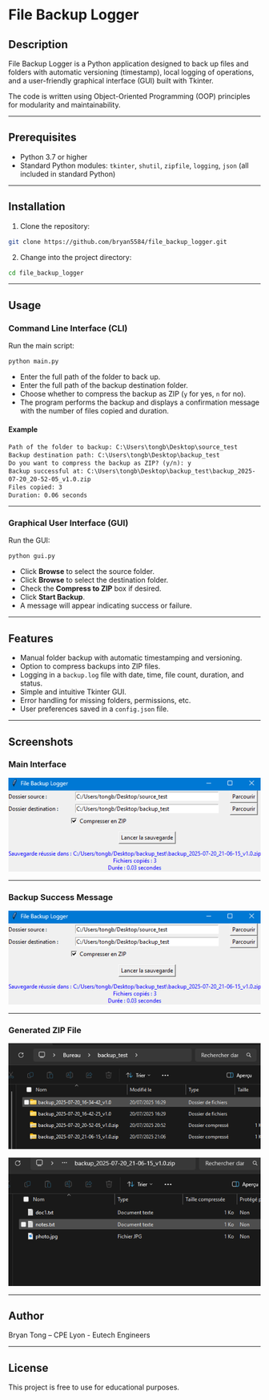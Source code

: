 # File Backup Logger

## Description

File Backup Logger is a Python application designed to back up files and folders with automatic versioning (timestamp), local logging of operations, and a user-friendly graphical interface (GUI) built with Tkinter.

The code is written using Object-Oriented Programming (OOP) principles for modularity and maintainability.

---

## Prerequisites

- Python 3.7 or higher  
- Standard Python modules: `tkinter`, `shutil`, `zipfile`, `logging`, `json` (all included in standard Python)

---

## Installation

1. Clone the repository:

```bash
git clone https://github.com/bryan5584/file_backup_logger.git
````

2. Change into the project directory:

```bash
cd file_backup_logger
```

---

## Usage

### Command Line Interface (CLI)

Run the main script:

```bash
python main.py
```

* Enter the full path of the folder to back up.
* Enter the full path of the backup destination folder.
* Choose whether to compress the backup as ZIP (`y` for yes, `n` for no).
* The program performs the backup and displays a confirmation message with the number of files copied and duration.

#### Example

```
Path of the folder to backup: C:\Users\tongb\Desktop\source_test
Backup destination path: C:\Users\tongb\Desktop\backup_test
Do you want to compress the backup as ZIP? (y/n): y
Backup successful at: C:\Users\tongb\Desktop\backup_test\backup_2025-07-20_20-52-05_v1.0.zip
Files copied: 3
Duration: 0.06 seconds
```

---

### Graphical User Interface (GUI)

Run the GUI:

```bash
python gui.py
```

* Click **Browse** to select the source folder.
* Click **Browse** to select the destination folder.
* Check the **Compress to ZIP** box if desired.
* Click **Start Backup**.
* A message will appear indicating success or failure.

---

## Features

* Manual folder backup with automatic timestamping and versioning.
* Option to compress backups into ZIP files.
* Logging in a `backup.log` file with date, time, file count, duration, and status.
* Simple and intuitive Tkinter GUI.
* Error handling for missing folders, permissions, etc.
* User preferences saved in a `config.json` file.


---

## Screenshots

### Main Interface

![](image-3.png)

---

### Backup Success Message

![](image-3.png)

---

### Generated ZIP File

![alt text](image-4.png)

![alt text](image-5.png)


---

## Author

Bryan Tong – CPE Lyon - Eutech Engineers

---

## License

This project is free to use for educational purposes.

```
